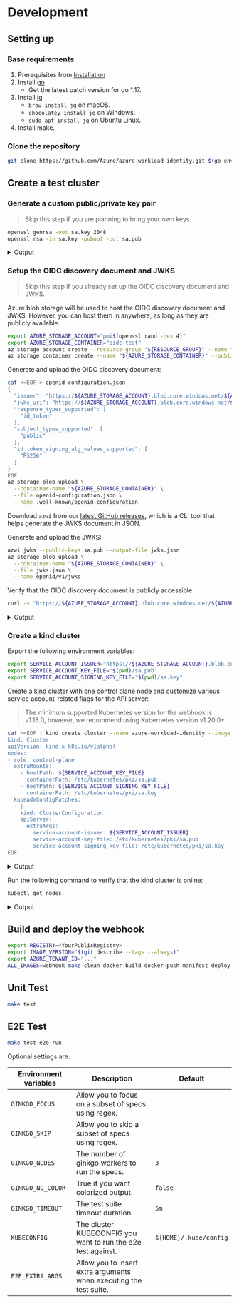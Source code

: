 # Development

<!-- toc -->

## Setting up

### Base requirements

1.  Prerequisites from [Installation][1]
2.  Install [go][2]
    *   Get the latest patch version for go 1.17.
3.  Install [jq][3]
    *   `brew install jq` on macOS.
    *   `chocolatey install jq` on Windows.
    *   `sudo apt install jq` on Ubuntu Linux.
4.  Install make.

### Clone the repository

```bash
git clone https://github.com/Azure/azure-workload-identity.git $(go env GOPATH)/src/github.com/Azure/azure-workload-identity
```

## Create a test cluster

### Generate a custom public/private key pair

> Skip this step if you are planning to bring your own keys.

```bash
openssl genrsa -out sa.key 2048
openssl rsa -in sa.key -pubout -out sa.pub
```

<details>
<summary>Output</summary>

```bash
Generating RSA private key, 2048 bit long modulus
..............+++
......+++
e is 65537 (0x10001)
writing RSA key
```

</details>

### Setup the OIDC discovery document and JWKS

> Skip this step if you already set up the OIDC discovery document and JWKS.

Azure blob storage will be used to host the OIDC discovery document and JWKS. However, you can host them in anywhere, as long as they are publicly available.

```bash
export AZURE_STORAGE_ACCOUNT="pmi$(openssl rand -hex 4)"
export AZURE_STORAGE_CONTAINER="oidc-test"
az storage account create --resource-group "${RESOURCE_GROUP}" --name "${AZURE_STORAGE_ACCOUNT}"
az storage container create --name "${AZURE_STORAGE_CONTAINER}" --public-access container
```

Generate and upload the OIDC discovery document:

```bash
cat <<EOF > openid-configuration.json
{
  "issuer": "https://${AZURE_STORAGE_ACCOUNT}.blob.core.windows.net/${AZURE_STORAGE_CONTAINER}/",
  "jwks_uri": "https://${AZURE_STORAGE_ACCOUNT}.blob.core.windows.net/${AZURE_STORAGE_CONTAINER}/openid/v1/jwks",
  "response_types_supported": [
    "id_token"
  ],
  "subject_types_supported": [
    "public"
  ],
  "id_token_signing_alg_values_supported": [
    "RS256"
  ]
}
EOF
az storage blob upload \
  --container-name "${AZURE_STORAGE_CONTAINER}" \
  --file openid-configuration.json \
  --name .well-known/openid-configuration
```

Download `azwi` from our [latest GitHub releases][4], which is a CLI tool that helps generate the JWKS document in JSON.

Generate and upload the JWKS:

```bash
azwi jwks --public-keys sa.pub --output-file jwks.json
az storage blob upload \
  --container-name "${AZURE_STORAGE_CONTAINER}" \
  --file jwks.json \
  --name openid/v1/jwks
```

Verify that the OIDC discovery document is publicly accessible:

```bash
curl -s "https://${AZURE_STORAGE_ACCOUNT}.blob.core.windows.net/${AZURE_STORAGE_CONTAINER}/.well-known/openid-configuration"
```

<details>
<summary>Output</summary>

```json
{
  "issuer": "https://<REDACTED>.blob.core.windows.net/oidc-test/",
  "jwks_uri": "https://<REDACTED>.blob.core.windows.net/oidc-test/openid/v1/jwks",
  "response_types_supported": [
    "id_token"
  ],
  "subject_types_supported": [
    "public"
  ],
  "id_token_signing_alg_values_supported": [
    "RS256"
  ]
}
```

</details>

### Create a kind cluster

Export the following environment variables:

```bash
export SERVICE_ACCOUNT_ISSUER="https://${AZURE_STORAGE_ACCOUNT}.blob.core.windows.net/${AZURE_STORAGE_CONTAINER}/"
export SERVICE_ACCOUNT_KEY_FILE="$(pwd)/sa.pub"
export SERVICE_ACCOUNT_SIGNING_KEY_FILE="$(pwd)/sa.key"
```

Create a kind cluster with one control plane node and customize various service account-related flags for the API server:

> The minimum supported Kubernetes version for the webhook is v1.18.0, however, we recommend using Kubernetes version v1.20.0+.

```bash
cat <<EOF | kind create cluster --name azure-workload-identity --image kindest/node:v1.22.4 --config=-
kind: Cluster
apiVersion: kind.x-k8s.io/v1alpha4
nodes:
- role: control-plane
  extraMounts:
    - hostPath: ${SERVICE_ACCOUNT_KEY_FILE}
      containerPath: /etc/kubernetes/pki/sa.pub
    - hostPath: ${SERVICE_ACCOUNT_SIGNING_KEY_FILE}
      containerPath: /etc/kubernetes/pki/sa.key
  kubeadmConfigPatches:
  - |
    kind: ClusterConfiguration
    apiServer:
      extraArgs:
        service-account-issuer: ${SERVICE_ACCOUNT_ISSUER}
        service-account-key-file: /etc/kubernetes/pki/sa.pub
        service-account-signing-key-file: /etc/kubernetes/pki/sa.key
EOF
```

<details>
<summary>Output</summary>

```bash
Creating cluster "azure-workload-identity" ...
 • Ensuring node image (kindest/node:v1.22.4) 🖼  ...
 ✓ Ensuring node image (kindest/node:v1.22.4) 🖼
 • Preparing nodes 📦   ...
 ✓ Preparing nodes 📦
 • Writing configuration 📜  ...
 ✓ Writing configuration 📜
 • Starting control-plane 🕹️  ...
 ✓ Starting control-plane 🕹️
 • Installing CNI 🔌  ...
 ✓ Installing CNI 🔌
 • Installing StorageClass 💾  ...
 ✓ Installing StorageClass 💾
Set kubectl context to "kind-azure-workload-identity"
You can now use your cluster with:

kubectl cluster-info --context kind-azure-workload-identity

Have a question, bug, or feature request? Let us know! https://kind.sigs.k8s.io/#community 🙂
```

</details>

Run the following command to verify that the kind cluster is online:

```bash
kubectl get nodes
```

<details>
<summary>Output</summary>

```bash
NAME                                     STATUS   ROLES                  AGE     VERSION   INTERNAL-IP   EXTERNAL-IP   OS-IMAGE       KERNEL-VERSION     CONTAINER-RUNTIME
azure-workload-identity-control-plane   Ready    control-plane,master   2m28s   v1.22.4   172.18.0.2    <none>        Ubuntu 21.04   5.4.0-1047-azure   containerd://1.5.2
```

</details>

## Build and deploy the webhook

```bash
export REGISTRY=<YourPublicRegistry>
export IMAGE_VERSION="$(git describe --tags --always)"
export AZURE_TENANT_ID="..."
ALL_IMAGES=webhook make clean docker-build docker-push-manifest deploy
```

## Unit Test

```bash
make test
```

## E2E Test

```bash
make test-e2e-run
```

Optional settings are:

| Environment variables | Description                                                        | Default                |
| --------------------- | ------------------------------------------------------------------ | ---------------------- |
| `GINKGO_FOCUS`        | Allow you to focus on a subset of specs using regex.               |                        |
| `GINKGO_SKIP`         | Allow you to skip a subset of specs using regex.                   |                        |
| `GINKGO_NODES`        | The number of ginkgo workers to run the specs.                     | `3`                    |
| `GINKGO_NO_COLOR`     | True if you want colorized output.                                 | `false`                |
| `GINKGO_TIMEOUT`      | The test suite timeout duration.                                   | `5m`                   |
| `KUBECONFIG`          | The cluster KUBECONFIG you want to run the e2e test against.       | `${HOME}/.kube/config` |
| `E2E_EXTRA_ARGS`      | Allow you to insert extra arguments when executing the test suite. |                        |

[1]: ./installation.md#prerequisites

[2]: https://golang.org/dl/

[3]: https://stedolan.github.io/jq/

[4]: https://github.com/Azure/azure-workload-identity/releases
